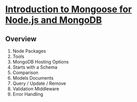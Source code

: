 # [Introduction to Mongoose for Node.js and MongoDB][0]

## Overview

1. Node Packages
1. Tools
1. MongoDB Hosting Options
1. Starts with a Schema
1. Comparison
1. Models Documents
1. Query / Update / Remove
1. Validation Middleware
1. Error Handling

[0]: http://www.pluralsight.com/courses/mongoose-for-nodejs-mongodb
